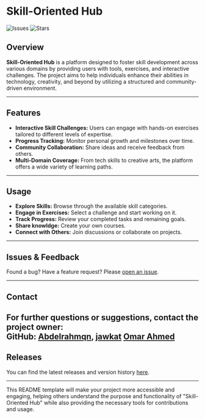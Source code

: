 # Skill-Oriented Hub

![Issues](https://img.shields.io/github/issues/Abdelrahmqn/Skill-Oriented-Hub) ![Stars](https://img.shields.io/github/stars/Abdelrahmqn/Skill-Oriented-Hub)

## Overview

**Skill-Oriented Hub** is a platform designed to foster skill development across various domains by providing users with tools, exercises, and interactive challenges. The project aims to help individuals enhance their abilities in technology, creativity, and beyond by utilizing a structured and community-driven environment.

---

## Features

- **Interactive Skill Challenges:** Users can engage with hands-on exercises tailored to different levels of expertise.
- **Progress Tracking:** Monitor personal growth and milestones over time.
- **Community Collaboration:** Share ideas and receive feedback from others.
- **Multi-Domain Coverage:** From tech skills to creative arts, the platform offers a wide variety of learning paths.

---

## Usage

- **Explore Skills:** Browse through the available skill categories.
- **Engage in Exercises:** Select a challenge and start working on it.
- **Track Progress:** Review your completed tasks and remaining goals.
- **Share knowldge:** Create your own courses.
- **Connect with Others:** Join discussions or collaborate on projects.

---

## Issues & Feedback

Found a bug? Have a feature request? Please [open an issue](https://github.com/Abdelrahmqn/Skill-Oriented-Hub/issues).

---

## Contact

For further questions or suggestions, contact the project owner:  
**GitHub:** [Abdelrahmqn](https://github.com/Abdelrahmqn),
[jawkat](https://github.com/jawkat)
[Omar Ahmed](https://github.com/Omar2454)
---

## Releases

You can find the latest releases and version history [here](https://github.com/Abdelrahmqn/Skill-Oriented-Hub/releases).

---

This README template will make your project more accessible and engaging, helping others understand the purpose and functionality of "Skill-Oriented Hub" while also providing the necessary tools for contributions and usage.
